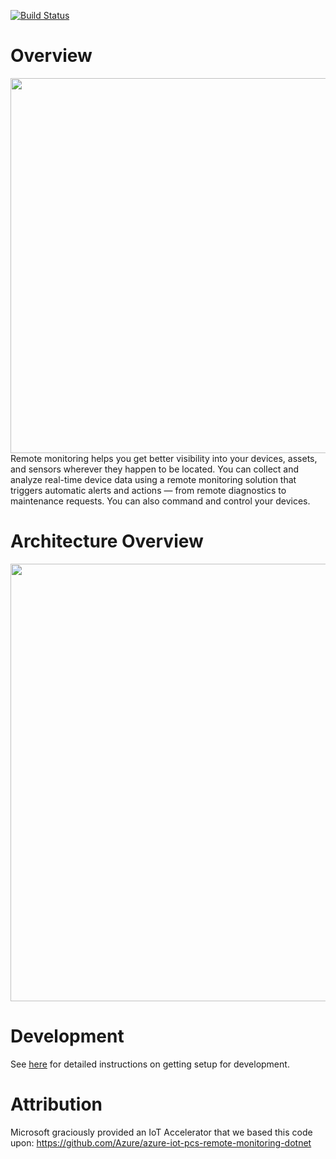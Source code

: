 [![Build Status](https://dev.azure.com/3M-Bluebird/AzurePlatform/_apis/build/status/serenity/build/test-pr?branchName=master)](https://dev.azure.com/3M-Bluebird/AzurePlatform/_build/latest?definitionId=198&branchName=master)



# Overview











<div align="center">
<img src="https://user-images.githubusercontent.com/33666587/39657377-33612fc8-4fbc-11e8-98a8-58906236238a.png" width="600" height="auto"/>
</div>
Remote monitoring helps you get better visibility into your devices, assets, and
sensors wherever they happen to be located. You can collect and analyze real-time
device data using a remote monitoring solution that triggers automatic alerts and
actions — from remote diagnostics to maintenance requests. You can also command and
control your devices.

# Architecture Overview
<div align="center">
<img src="https://user-images.githubusercontent.com/33666587/39657028-0e768cce-4fb9-11e8-8ee8-5192cbba31f1.png" width="700" height="auto"/>
</div>

# Development
See [here](../docs/DEVELOPMENT.md) for detailed instructions on getting setup for development.

# Attribution
Microsoft graciously provided an IoT Accelerator that we based this code upon:
https://github.com/Azure/azure-iot-pcs-remote-monitoring-dotnet

